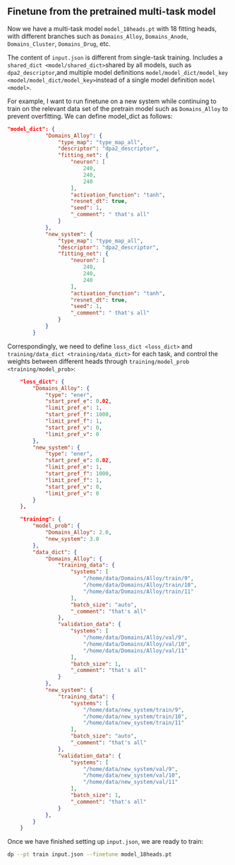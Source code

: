 ## Finetune from the pretrained multi-task model
Now we have a multi-task model `model_18heads.pt` with 18 fitting heads, with different branches such as `Domains_Alloy`, `Domains_Anode`, `Domains_Cluster`, `Domains_Drug`, etc. 

The content of `input.json` is different from single-task training. Includes a `shared_dict <model/shared_dict>`shared by all models,  such as `dpa2_descriptor`,and multiple model definitions `model/model_dict/model_key <model/model_dict/model_key>`instead of a single model definition `model <model>`.

For example, I want to run finetune on a new system while continuing to train on the relevant data set of the pretrain model such as `Domains_Alloy` to prevent overfitting. We can define model_dict as follows:
```json
"model_dict": {
            "Domains_Alloy": {
                "type_map": "type_map_all",
                "descriptor": "dpa2_descriptor",
                "fitting_net": {
                    "neuron": [
                        240,
                        240,
                        240
                    ],
                    "activation_function": "tanh",
                    "resnet_dt": true,
                    "seed": 1,
                    "_comment": " that's all"
                }
            },
            "new_system": {
                "type_map": "type_map_all",
                "descriptor": "dpa2_descriptor",
                "fitting_net": {
                    "neuron": [
                        240,
                        240,
                        240
                    ],
                    "activation_function": "tanh",
                    "resnet_dt": true,
                    "seed": 1,
                    "_comment": " that's all"
                }
            }
        }
```
Correspondingly, we need to define `loss_dict <loss_dict>` and `training/data_dict <training/data_dict>` for each task, and control the weights between different heads through `training/model_prob <training/model_prob>`:
```json
    "loss_dict": {
        "Domains_Alloy": {
            "type": "ener",
            "start_pref_e": 0.02,
            "limit_pref_e": 1,
            "start_pref_f": 1000,
            "limit_pref_f": 1,
            "start_pref_v": 0,
            "limit_pref_v": 0
        },
        "new_system": {
            "type": "ener",
            "start_pref_e": 0.02,
            "limit_pref_e": 1,
            "start_pref_f": 1000,
            "limit_pref_f": 1,
            "start_pref_v": 0,
            "limit_pref_v": 0
        }
    },
```
```json
    "training": {
        "model_prob": {
            "Domains_Alloy": 2.0,
            "new_system": 3.0
        },
        "data_dict": {
            "Domains_Alloy": {
                "training_data": {
                    "systems": [
                        "/home/data/Domains/Alloy/train/9",
                        "/home/data/Domains/Alloy/train/10",
                        "/home/data/Domains/Alloy/train/11"
                    ],
                    "batch_size": "auto",
                    "_comment": "that's all"
                },
                "validation_data": {
                    "systems": [
                        "/home/data/Domains/Alloy/val/9",
                        "/home/data/Domains/Alloy/val/10",
                        "/home/data/Domains/Alloy/val/11"
                    ],
                    "batch_size": 1,
                    "_comment": "that's all"
                }
            },
            "new_system": {
                "training_data": {
                    "systems": [
                        "/home/data/new_system/train/9",
                        "/home/data/new_system/train/10",
                        "/home/data/new_system/train/11"
                    ],
                    "batch_size": "auto",
                    "_comment": "that's all"
                },
                "validation_data": {
                    "systems": [
                        "/home/data/new_system/val/9",
                        "/home/data/new_system/val/10",
                        "/home/data/new_system/val/11"
                    ],
                    "batch_size": 1,
                    "_comment": "that's all"
                }
            },
        }
    }
```
Once we have finished setting up `input.json`, we are ready to train:
```bash
dp --pt train input.json --finetune model_18heads.pt
```
